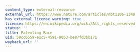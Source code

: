```yaml
---
content_type: external-resource
external_url: https://www.nature.com/articles/nbt1106-1349
has_external_license_warning: true
license: https://en.wikipedia.org/wiki/All_rights_reserved
status: ''
title: Patenting Race
uid: 59cc6559-e1c5-4591-9053-be87fd3bb171
wayback_url: ''
---
```

